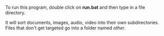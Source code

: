 To run this program, double click on **run.bat** and then type in a file directory.

It will sort documents, images, audio, video into their own subdirectories. Files that don't get targeted go into a folder named *other*.
